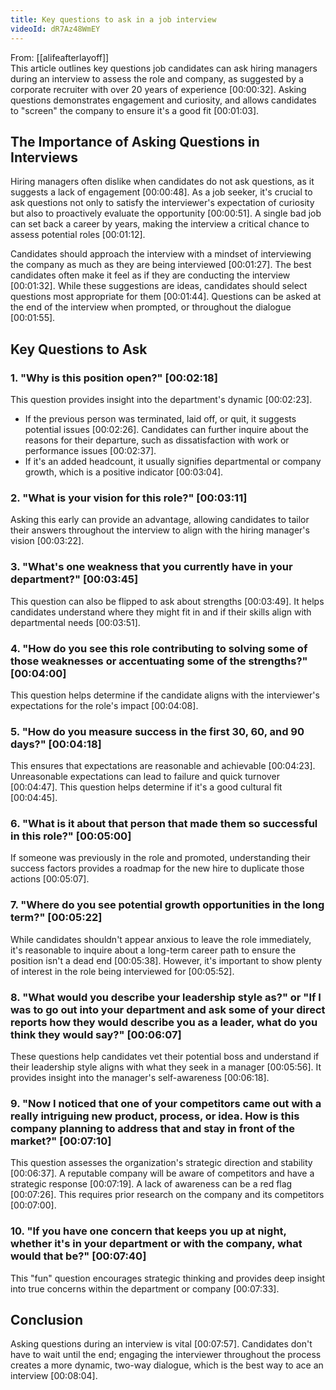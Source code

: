 ```yaml
---
title: Key questions to ask in a job interview
videoId: dR7Az48WmEY
---
```


From: [[alifeafterlayoff]] <br/> 
This article outlines key questions job candidates can ask hiring managers during an interview to assess the role and company, as suggested by a corporate recruiter with over 20 years of experience <a class="yt-timestamp" data-t="00:00:32">[00:00:32]</a>. Asking questions demonstrates engagement and curiosity, and allows candidates to "screen" the company to ensure it's a good fit <a class="yt-timestamp" data-t="00:01:03">[00:01:03]</a>.

## The Importance of Asking Questions in Interviews

Hiring managers often dislike when candidates do not ask questions, as it suggests a lack of engagement <a class="yt-timestamp" data-t="00:00:48">[00:00:48]</a>. As a job seeker, it's crucial to ask questions not only to satisfy the interviewer's expectation of curiosity but also to proactively evaluate the opportunity <a class="yt-timestamp" data-t="00:00:51">[00:00:51]</a>. A single bad job can set back a career by years, making the interview a critical chance to assess potential roles <a class="yt-timestamp" data-t="00:01:12">[00:01:12]</a>.

Candidates should approach the interview with a mindset of interviewing the company as much as they are being interviewed <a class="yt-timestamp" data-t="00:01:27">[00:01:27]</a>. The best candidates often make it feel as if they are conducting the interview <a class="yt-timestamp" data-t="00:01:32">[00:01:32]</a>. While these suggestions are ideas, candidates should select questions most appropriate for them <a class="yt-timestamp" data-t="00:01:44">[00:01:44]</a>. Questions can be asked at the end of the interview when prompted, or throughout the dialogue <a class="yt-timestamp" data-t="00:01:55">[00:01:55]</a>.

## Key Questions to Ask

### 1. "Why is this position open?" <a class="yt-timestamp" data-t="00:02:18">[00:02:18]</a>
This question provides insight into the department's dynamic <a class="yt-timestamp" data-t="00:02:23">[00:02:23]</a>.
*   If the previous person was terminated, laid off, or quit, it suggests potential issues <a class="yt-timestamp" data-t="00:02:26">[00:02:26]</a>. Candidates can further inquire about the reasons for their departure, such as dissatisfaction with work or performance issues <a class="yt-timestamp" data-t="00:02:37">[00:02:37]</a>.
*   If it's an added headcount, it usually signifies departmental or company growth, which is a positive indicator <a class="yt-timestamp" data-t="00:03:04">[00:03:04]</a>.

### 2. "What is your vision for this role?" <a class="yt-timestamp" data-t="00:03:11">[00:03:11]</a>
Asking this early can provide an advantage, allowing candidates to tailor their answers throughout the interview to align with the hiring manager's vision <a class="yt-timestamp" data-t="00:03:22">[00:03:22]</a>.

### 3. "What's one weakness that you currently have in your department?" <a class="yt-timestamp" data-t="00:03:45">[00:03:45]</a>
This question can also be flipped to ask about strengths <a class="yt-timestamp" data-t="00:03:49">[00:03:49]</a>. It helps candidates understand where they might fit in and if their skills align with departmental needs <a class="yt-timestamp" data-t="00:03:51">[00:03:51]</a>.

### 4. "How do you see this role contributing to solving some of those weaknesses or accentuating some of the strengths?" <a class="yt-timestamp" data-t="00:04:00">[00:04:00]</a>
This question helps determine if the candidate aligns with the interviewer's expectations for the role's impact <a class="yt-timestamp" data-t="00:04:08">[00:04:08]</a>.

### 5. "How do you measure success in the first 30, 60, and 90 days?" <a class="yt-timestamp" data-t="00:04:18">[00:04:18]</a>
This ensures that expectations are reasonable and achievable <a class="yt-timestamp" data-t="00:04:23">[00:04:23]</a>. Unreasonable expectations can lead to failure and quick turnover <a class="yt-timestamp" data-t="00:04:47">[00:04:47]</a>. This question helps determine if it's a good cultural fit <a class="yt-timestamp" data-t="00:04:45">[00:04:45]</a>.

### 6. "What is it about that person that made them so successful in this role?" <a class="yt-timestamp" data-t="00:05:00">[00:05:00]</a>
If someone was previously in the role and promoted, understanding their success factors provides a roadmap for the new hire to duplicate those actions <a class="yt-timestamp" data-t="00:05:07">[00:05:07]</a>.

### 7. "Where do you see potential growth opportunities in the long term?" <a class="yt-timestamp" data-t="00:05:22">[00:05:22]</a>
While candidates shouldn't appear anxious to leave the role immediately, it's reasonable to inquire about a long-term career path to ensure the position isn't a dead end <a class="yt-timestamp" data-t="00:05:38">[00:05:38]</a>. However, it's important to show plenty of interest in the role being interviewed for <a class="yt-timestamp" data-t="00:05:52">[00:05:52]</a>.

### 8. "What would you describe your leadership style as?" or "If I was to go out into your department and ask some of your direct reports how they would describe you as a leader, what do you think they would say?" <a class="yt-timestamp" data-t="00:06:07">[00:06:07]</a>
These questions help candidates vet their potential boss and understand if their leadership style aligns with what they seek in a manager <a class="yt-timestamp" data-t="00:05:56">[00:05:56]</a>. It provides insight into the manager's self-awareness <a class="yt-timestamp" data-t="00:06:18">[00:06:18]</a>.

### 9. "Now I noticed that one of your competitors came out with a really intriguing new product, process, or idea. How is this company planning to address that and stay in front of the market?" <a class="yt-timestamp" data-t="00:07:10">[00:07:10]</a>
This question assesses the organization's strategic direction and stability <a class="yt-timestamp" data-t="00:06:37">[00:06:37]</a>. A reputable company will be aware of competitors and have a strategic response <a class="yt-timestamp" data-t="00:07:19">[00:07:19]</a>. A lack of awareness can be a red flag <a class="yt-timestamp" data-t="00:07:26">[00:07:26]</a>. This requires prior research on the company and its competitors <a class="yt-timestamp" data-t="00:07:00">[00:07:00]</a>.

### 10. "If you have one concern that keeps you up at night, whether it's in your department or with the company, what would that be?" <a class="yt-timestamp" data-t="00:07:40">[00:07:40]</a>
This "fun" question encourages strategic thinking and provides deep insight into true concerns within the department or company <a class="yt-timestamp" data-t="00:07:33">[00:07:33]</a>.

## Conclusion

Asking questions during an interview is vital <a class="yt-timestamp" data-t="00:07:57">[00:07:57]</a>. Candidates don't have to wait until the end; engaging the interviewer throughout the process creates a more dynamic, two-way dialogue, which is the best way to ace an interview <a class="yt-timestamp" data-t="00:08:04">[00:08:04]</a>.